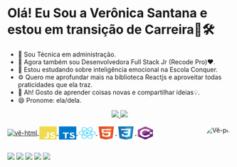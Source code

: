 # Olá! Eu Sou a Verônica Santana e estou em transição de Carreira💎🛠
- 🔭 Sou Técnica em administração.
- 🔭 Agora também sou Desenvolvedora Full Stack Jr (Recode Pro)❤.
- 💆‍ Estou estudando sobre inteligência emocional na Escola Conquer.
- ⚙ Quero me aprofundar mais na biblioteca Reactjs e aproveitar todas praticidades que ela traz.
- 📝 Ah! Gosto de aprender coisas novas e compartilhar ideias💡.
- 😄 Pronome: ela/dela.

<div align="center">
  <a href="https://github.com/Veronica-rSantana">
  <img height="180em" src="https://github-readme-stats.vercel.app/api?username=Veronica-rSantana&show_icons=true&theme=dracula&include_all_commits=true&count_private=true"/>
  <img height="180em" src="https://github-readme-stats.vercel.app/api/top-langs/?username=Veronica-rSantana&layout=compact&langs_count=7&theme=dracula"/>
</div>
  <div style="display: inline_block"><br>
     <img align="center" alt="vê-html"height="30" width="40" src="https://cdn.jsdelivr.net/gh/devicons/devicon/icons/html5/html5-plain-wordmark.svg" />
      <img align="center" alt="vê-Js" height="30" width="40" src="https://raw.githubusercontent.com/devicons/devicon/master/icons/javascript/javascript-plain.svg">
      <img align="center" alt="vê-Ts" height="30" width="40" src="https://raw.githubusercontent.com/devicons/devicon/master/icons/typescript/typescript-plain.svg">
      <img align="center" alt="vê-React" height="30" width="40" src="https://raw.githubusercontent.com/devicons/devicon/master/icons/react/react-original.svg">
      <img align="center" alt="Vê-HTML" height="30" width="40" src="https://raw.githubusercontent.com/devicons/devicon/master/icons/html5/html5-original.svg">
      <img align="center" alt="Vê-CSS" height="30" width="40" src="https://raw.githubusercontent.com/devicons/devicon/master/icons/css3/css3-original.svg">
      <img align="center" alt="Vê-Csharp" height="30" width="40" src="https://raw.githubusercontent.com/devicons/devicon/master/icons/csharp/csharp-original.svg">
      <img align="right" alt="Vê-pic" height="150" style="border-radius:50px;"     
      src="https://images-ext-1.discordapp.net/external/qexg-Rfodde_gPrn7NUfvgHSm5XRKajSYG_GqE5Ito4/https/picrew.me/shareImg/org/202204/338224_XhI2LeZr.png?width=406&height=406">
  </div>
  
   ##
 
<div> 
  
  <a href="https://instagram.com/rafaballerini" target="_blank"><img src="https://img.shields.io/badge/-Instagram-%23E4405F?style=for-the-badge&logo=instagram&logoColor=white" target="_blank"></a>
  <a href="https://discord.Verônica Santana#3719" target="_blank"><img src="https://img.shields.io/badge/Discord-7289DA?style=for-the-badge&logo=discord&logoColor=white" target="_blank"></a> 
  <a href = "mailto:veronicasantana1087@gmail.com"><img src="https://img.shields.io/badge/Gmail-D14836?style=for-the-badge&logo=gmail&logoColor=white" target="_blank"></a>
   <a href = "mailto:https://outlook.live.com/mail/0/"><img src="https://img.shields.io/badge/Microsoft_Outlook-0078D4?style=for-the-badge&logo=microsoft-outlook&logoColor=white" target="_blank"></a>
  <a href="https://www.linkedin.com/in/verônica-santana-4b49aa168" target="_blank"><img src="https://img.shields.io/badge/-LinkedIn-%230077B5?style=for-the-badge&logo=linkedin&logoColor=white" target="_blank"></a> 
 
 
</div>
  
